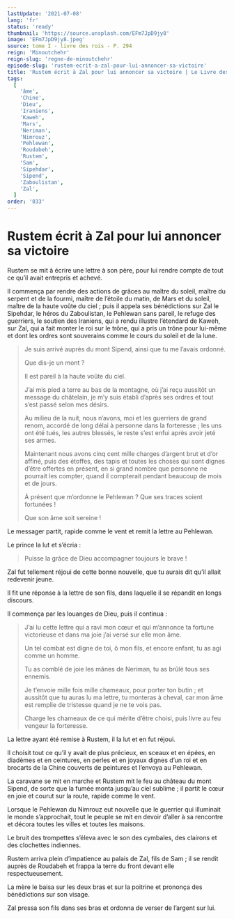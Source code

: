 ```yaml
---
lastUpdate: '2021-07-08'
lang: 'fr'
status: 'ready'
thumbnail: 'https://source.unsplash.com/EFm7JpD9jy8'
image: 'EFm7JpD9jy8.jpeg'
source: tome I - livre des rois - P. 294
reign: 'Minoutchehr'
reign-slug: 'regne-de-minoutchehr'
episode-slug: 'rustem-ecrit-a-zal-pour-lui-annoncer-sa-victoire'
title: 'Rustem écrit à Zal pour lui annoncer sa victoire | Le Livre des Rois | Shâhnâmeh'
tags:
  [
    'âme',
    'Chine',
    'Dieu',
    'Iraniens',
    'Kaweh',
    'Mars',
    'Neriman',
    'Nimrouz',
    'Pehlewan',
    'Roudabeh',
    'Rustem',
    'Sam',
    'Sipehdar',
    'Sipend',
    'Zaboulistan',
    'Zal',
  ]
order: '033'
---
```


<!-- LTeX: language=fr -->

# Rustem écrit à Zal pour lui annoncer sa victoire

Rustem se mit à écrire une lettre à son père, pour lui rendre compte de tout ce qu’il avait entrepris et achevé.

Il commença par rendre des actions de grâces au maître du soleil, maître du serpent et de la fourmi, maître de l’étoile du matin, de Mars et du soleil, maître de la haute voûte du ciel ; puis il appela ses bénédictions sur Zal le Sipehdar, le héros du Zaboulistan, le Pehlewan sans pareil, le refuge des guerriers, le soutien des Iraniens, qui a rendu illustre l’étendard de Kaweh, sur Zal, qui a fait monter le roi sur le trône, qui a pris un trône pour lui-même et dont les ordres sont souverains comme le cours du soleil et de la lune.

> Je suis arrivé auprès du mont Sipend, ainsi que tu me l’avais ordonné.
>
> Que dis-je un mont ?
>
> Il est pareil à la haute voûte du ciel.
>
> J’ai mis pied a terre au bas de la montagne, où j’ai reçu aussitôt un message du châtelain, je m’y suis établi d’après ses ordres et tout s’est passé selon mes désirs.
>
> Au milieu de la nuit, nous n’avons, moi et les guerriers de grand renom, accordé de long délai à personne dans la forteresse ; les uns ont été tués, les autres blessés, le reste s’est enfui après avoir jeté ses armes.
>
> Maintenant nous avons cinq cent mille charges d’argent brut et d’or affiné, puis des étoffes, des tapis et toutes les choses qui sont dignes d’être offertes en présent, en si grand nombre que personne ne pourrait les compter, quand il compterait pendant beaucoup de mois et de jours.
>
> À présent que m’ordonne le Pehlewan ?
> Que ses traces soient fortunées !
>
> Que son âme soit sereine !

Le messager partit, rapide comme le vent et remit la lettre au Pehlewan.

Le prince la lut et s’écria :

> Puisse la grâce de Dieu accompagner toujours le brave !

Zal fut tellement réjoui de cette bonne nouvelle, que tu aurais dit qu’il allait redevenir jeune.

Il fit une réponse à la lettre de son fils, dans laquelle il se répandit en longs discours.

Il commença par les louanges de Dieu, puis il continua :

> J’ai lu cette lettre qui a ravi mon cœur et qui m’annonce ta fortune victorieuse et dans ma joie j’ai versé sur elle mon âme.
>
> Un tel combat est digne de toi, ô mon fils, et encore enfant, tu as agi comme un homme.
>
> Tu as comblé de joie les mânes de Neriman, tu as brûlé tous ses ennemis.
>
> Je t’envoie mille fois mille chameaux, pour porter ton butin ; et aussitôt que tu auras lu ma lettre, tu monteras à cheval, car mon âme est remplie de tristesse quand je ne te vois pas.
>
> Charge les chameaux de ce qui mérite d’être choisi, puis livre au feu vengeur la forteresse.

La lettre ayant été remise à Rustem, il la lut et en fut réjoui.

Il choisit tout ce qu’il y avait de plus précieux, en sceaux et en épées, en diadèmes et en ceintures, en perles et en joyaux dignes d’un roi et en brocarts de la Chine couverts de peintures et l’envoya au Pehlewan.

La caravane se mit en marche et Rustem mit le feu au château du mont Sipend, de sorte que la fumée monta jusqu’au ciel sublime ; il partit le cœur en joie et courut sur la route, rapide comme le vent.

Lorsque le Pehlewan du Nimrouz eut nouvelle que le guerrier qui illuminait le monde s’approchait, tout le peuple se mit en devoir d’aller à sa rencontre et décora toutes les villes et toutes les maisons.

Le bruit des trompettes s’éleva avec le son des cymbales, des clairons et des clochettes indiennes.

Rustem arriva plein d’impatience au palais de Zal, fils de Sam ; il se rendit auprès de Roudabeh et frappa la terre du front devant elle respectueusement.

La mère le baisa sur les deux bras et sur la poitrine et prononça des bénédictions sur son visage.

Zal pressa son fils dans ses bras et ordonna de verser de l’argent sur lui.
